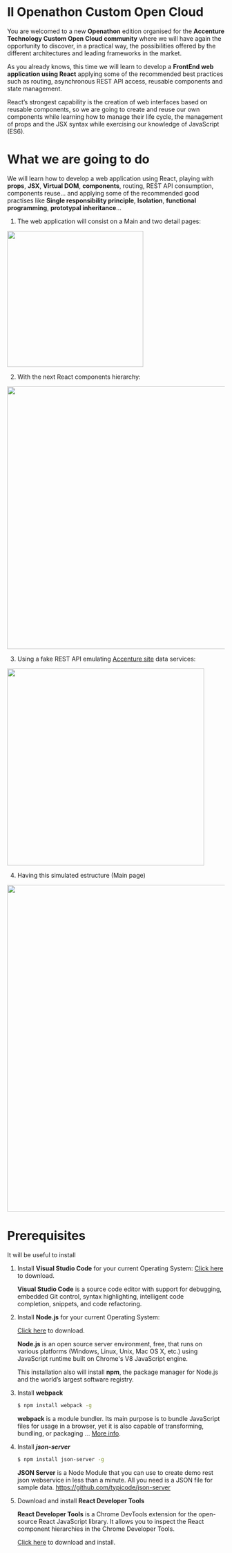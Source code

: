 # II Openathon Custom Open Cloud

You are welcomed to a new **Openathon** edition organised for the **Accenture Technology Custom Open Cloud community** where we will have again the opportunity to discover, in a practical way, the possibilities offered by the different architectures and leading frameworks in the market.

As you already knows, this time we will learn to develop a **FrontEnd web application using React** applying some of the recommended best practices such as routing, asynchronous REST API access, reusable components and state management.

React’s strongest capability is the creation of web interfaces based on reusable components, so we are going to create and reuse our own components while learning how to manage their life cycle, the management of props and the JSX syntax while exercising our knowledge of JavaScript (ES6).



# What we are going to do
We will learn how to develop a web application using React, playing with **props**, **JSX**, **Virtual DOM**, **components**, routing, REST API consumption, components reuse… and applying some of the recommended good practises like **Single responsibility principle**, **Isolation**, **functional programming**, **prototypal inheritance**…

1. The web application will consist on a Main and two detail pages:

<img src="https://github.com/Albarian/openathonFY19/raw/master/resources/images/web%20map.png" width="315">

2. With the next React components hierarchy:
<img src="https://github.com/Albarian/openathonFY19/raw/master/resources/images/components%20use.png" width="608">

3. Using a fake REST API emulating [Accenture site](https://www.accenture.com/us-en/company) data services:
<img src="https://github.com/Albarian/openathonFY19/raw/master/resources/images/components%20and%20API.png" width="456">

4. Having this simulated estructure (Main page)
<img src="https://github.com/Albarian/openathonFY19/raw/master/resources/images/main%20page%20mockup.png" width="756">



# Prerequisites

It will be useful to install 

1. Install **Visual Studio Code** for your current Operating System: 
    [Click here](https://code.visualstudio.com/) to download.

    **Visual Studio Code** is a source code editor with support for debugging, embedded Git control, syntax highlighting, intelligent code completion, snippets, and code refactoring.

2. Install **Node.js** for your current Operating System: 

    [Click here](https://nodejs.org/en/download/) to download.

    **Node.js** is an open source server environment, free, that runs on various platforms (Windows, Linux, Unix, Mac OS X, etc.)  using JavaScript runtime built on Chrome's V8 JavaScript engine.

    This installation also will install **npm**, the package manager for Node.js and the world’s largest software registry. 

3. Install **webpack**
    ```sh
    $ npm install webpack -g
    ```
    
    **webpack** is a module bundler. Its main purpose is to bundle JavaScript files for usage in a browser, yet it is also capable of transforming, bundling, or packaging ... [More info](https://webpack.js.org/).

4. Install ***json-server***
    
    ```sh
    $ npm install json-server -g
    ```

    **JSON Server** is a Node Module that you can use to create demo rest json webservice in less than a minute. All you need is a JSON file for sample data. https://github.com/typicode/json-server


5. Download and install **React Developer Tools**

    **React Developer Tools** is a Chrome DevTools extension for the open-source React JavaScript library. It allows you to inspect the React component hierarchies in the Chrome Developer Tools.

    [Click here](https://chrome.google.com/webstore/detail/react-developer-tools/fmkadmapgofadopljbjfkapdkoienihi) to download and install.

